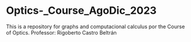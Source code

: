 # Optics-_Course_AgoDic_2023
This is a repository for graphs and computacional calculus por the Course of Optics. Professor: Rigoberto Castro Beltrán
